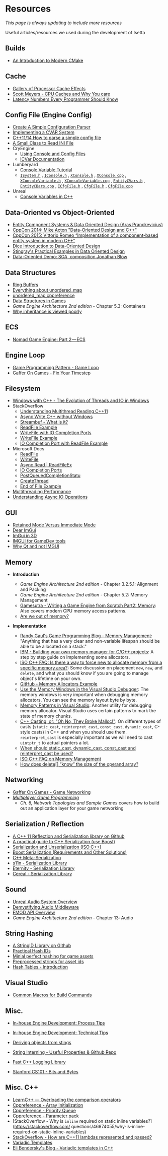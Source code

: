 # Resources

*This page is always updating to include more resources*

Useful articles/resources we used during the development of Isetta

## Builds
* [An Introduction to Modern CMake](https://cliutils.gitlab.io/modern-cmake/)


## Cache
* [Gallery of Processor Cache Effects](http://igoro.com/archive/gallery-of-processor-cache-effects/)
* [Scott Meyers - CPU Caches and Why You care](https://vimeo.com/97337258)
* [Latency Numbers Every Programmer Should Know](https://gist.github.com/jboner/2841832)


## Config File (Engine Config)
* [Create A Simple Configuration Parser](https://www.dreamincode.net/forums/topic/183191-create-a-simple-configuration-file-parser/)
* [Implementing a CVAR System](https://stackoverflow.com/questions/5187449/implementing-a-cvar-system)
* [C++11/14 How to parse a simple config file](https://www.walletfox.com/course/parseconfigfile.php)
* [A Small Class to Read INI File](https://www.codeproject.com/Articles/10809/A-Small-Class-to-Read-INI-File)
* CryEngine
    * [Using Console and Config Files](http://docs.cryengine.com/display/SDKDOC4/Using+Console+and+Config+Files)
    * [ICVar Documentation](http://docs.cryengine.com/display/CPPAPI/ICVar)
* Lumberyard
    * [Console Variable Tutorial](https://docs.aws.amazon.com/lumberyard/latest/userguide/system-cvar-tutorial.html)
    * [`ISystem.h`](https://github.com/aws/lumberyard/blob/e881f3023cc1840650eb7b133e605881d1d4330d/dev/Code/CryEngine/CryCommon/ISystem.h)
    , [`IConsole.h`](https://github.com/aws/lumberyard/blob/master/dev/Code/CryEngine/CryCommon/IConsole.h)
    , [`XConsole.h`](https://github.com/aws/lumberyard/blob/0b34452ef270f6b27896858dc7899c9796efb124/dev/Code/CryEngine/CrySystem/XConsole.h)
    , [`XConsole.cpp`](https://github.com/aws/lumberyard/blob/e881f3023cc1840650eb7b133e605881d1d4330d/dev/Code/CryEngine/CrySystem/XConsole.cpp)
    , [`XConsoleVariable.h`](https://github.com/aws/lumberyard/blob/e881f3023cc1840650eb7b133e605881d1d4330d/dev/Code/CryEngine/CrySystem/XConsoleVariable.h)
    , [`XConsoleVariable.cpp`](https://github.com/aws/lumberyard/blob/e881f3023cc1840650eb7b133e605881d1d4330d/dev/Code/CryEngine/CrySystem/XConsoleVariable.cpp)
    , [`EntityCVars.h`](https://github.com/aws/lumberyard/blob/e881f3023cc1840650eb7b133e605881d1d4330d/dev/Gems/CryLegacy/Code/Source/CryEntitySystem/EntityCVars.h)
    , [`EntityCBars.cpp`](https://github.com/aws/lumberyard/blob/master/dev/Gems/CryLegacy/Code/Source/CryEntitySystem/EntityCVars.cpp)
    , [`ICfgFile.h`](https://github.com/aws/lumberyard/blob/master/dev/Code/Tools/RC/ResourceCompiler/ICfgFile.h)
    , [`CfgFile.h`](https://github.com/aws/lumberyard/blob/master/dev/Code/Tools/RC/ResourceCompiler/CfgFile.h)
    , [`CfgFile.cpp`](https://github.com/aws/lumberyard/blob/master/dev/Code/Tools/RC/ResourceCompiler/CfgFile.cpp)
* Unreal
    * [Console Variables in C++](https://api.unrealengine.com/INT/Programming/Development/Tools/ConsoleManager/index.html)

## Data-Oriented vs Object-Oriented
* [Entity Component Systems &
Data Oriented Design (Aras Pranckevicius)](http://aras-p.info/texts/files/2018Academy%20-%20ECS-DoD.pdf)
* [CppCon 2014: Mike Acton "Data-Oriented Design and C++"](https://www.youtube.com/watch?v=rX0ItVEVjHc)
* [CppCon 2015: Vittorio Romeo “Implementation of a component-based entity system in modern C++”](https://www.youtube.com/watch?v=NTWSeQtHZ9M)
* [Dice Introduction to Data-Oriented Design](https://www.dice.se/wp-content/uploads/2014/12/Introduction_to_Data-Oriented_Design.pdf)
* [Stingray's Practical Examples in Data Oriented Design](http://bitsquid.blogspot.com/2010/05/practical-examples-in-data-oriented.html)
* [Data-Oriented Demo: SOA, composition Jonathan Blow](https://www.youtube.com/watch?v=ZHqFrNyLlpA)

## Data Structures
* [Ring Buffers](https://embeddedartistry.com/blog/2017/4/6/circular-buffers-in-cc)
* [Everything about unordered_map](https://codeforces.com/blog/entry/21853)
* [unordered_map cppreference](https://en.cppreference.com/w/cpp/container/unordered_map)
* [Data Structures in Games](http://enemyhideout.com/2016/05/games-101-data-structures-in-games/)
* *Game Engine Architecture 2nd edition* - Chapter 5.3: Containers
* [Why inheritance is viewed poorly](https://softwareengineering.stackexchange.com/questions/260343/why-is-inheritance-generally-viewed-as-a-bad-thing-by-oop-proponents/260354#260354)


## ECS
* [Nomad Game Engine: Part 2 — ECS](https://medium.com/@savas/nomad-game-engine-part-2-ecs-9132829188e5)


## Engine Loop
* [Game Programming Pattern - Game Loop](http://gameprogrammingpatterns.com/game-loop.html)
* [Gaffer On Games - Fix Your Timestep](https://gafferongames.com/post/fix_your_timestep/)


## Filesystem
* [Windows with C++ - The Evolution of Threads and IO in Windows](https://msdn.microsoft.com/en-us/magazine/jj883951.aspx)
* StackOverflow
    * [Understanding Multithread Reading C++11](https://stackoverflow.com/questions/29028137/how-to-multithread-reading-a-file-in-c11)
    * [Async Write C++ without Windows](https://stackoverflow.com/questions/21126950/asynchronously-writing-to-a-file-in-c-unix)
    * [Streambuf - What is it?](https://stackoverflow.com/questions/8116541/what-exactly-is-streambuf-how-do-i-use-it)
    * [ReadFile Example](https://stackoverflow.com/questions/30914346/read-lines-from-file-async-using-winapi-readfile)
    * [WriteFile with IO Completion Ports](https://stackoverflow.com/questions/9451557/writefile-with-io-completion-port-issue)
    * [WriteFile Example](https://stackoverflow.com/questions/9174947/writefile-function-c)
    * [IO Completion Port with ReadFile Example](https://stackoverflow.com/questions/9683441/iocp-and-readfileex-usage)
* Microsoft Docs
    * [ReadFile](https://docs.microsoft.com/en-us/windows/desktop/api/fileapi/nf-fileapi-readfile)
    * [WriteFile](https://docs.microsoft.com/en-us/windows/desktop/api/fileapi/nf-fileapi-writefile)
    * [Async Read | ReadFileEx](https://docs.microsoft.com/en-us/windows/desktop/api/fileapi/nf-fileapi-readfileex)
    * [IO Completion Ports](https://docs.microsoft.com/en-us/windows/desktop/fileio/i-o-completion-ports)
    * [PostQueuedCompletionStatu](https://docs.microsoft.com/en-us/windows/desktop/fileio/postqueuedcompletionstatus)
    * [CreateThread](https://docs.microsoft.com/en-us/windows/desktop/api/processthreadsapi/nf-processthreadsapi-createthread)
    * [End of File Example](https://docs.microsoft.com/en-us/windows/desktop/fileio/testing-for-the-end-of-a-file)
* [Multithreading Performance](https://msdn.microsoft.com/en-us/library/ms810437.aspx)
* [Understanding Async IO Operations](https://softwareengineering.stackexchange.com/questions/322387/using-asynchronous-calls-for-heavy-io-operation-how-to-prevent-crushing-the-cpu)

## GUI
* [Retained Mode Versus Immediate Mode](https://docs.microsoft.com/en-us/windows/desktop/learnwin32/retained-mode-versus-immediate-mode)
* [Dear ImGui](https://github.com/ocornut/imgui)
* [ImGui in 3D](https://github.com/ocornut/imgui/issues/1627)
* [IMGUI for GameDev tools](https://gist.github.com/bkaradzic/853fd21a15542e0ec96f7268150f1b62)
* [Why Qt and not IMGUI](https://deplinenoise.wordpress.com/2017/03/05/why-qt-and-not-imgui/)

## Memory
* **Introduction**
	* *Game Engine Architecture 2nd edition* - Chapter 3.2.5.1: Alignment and Packing
	* *Game Engine Architecture 2nd edition* - Chapter 5.2: Memory Management
	* [Gamesutra - Writing a Game Engine from Scratch Part2: Memory](https://www.gamasutra.com/blogs/MichaelKissner/20151104/258271/Writing_a_Game_Engine_from_Scratch__Part_2_Memory.php): Also covers modern CPU memory access patterns.
	* [Are we out of memory?](http://www.swedishcoding.com/2008/08/31/are-we-out-of-memory/)

* **Implementation**
	* [Randy Gaul's Game Programming Blog - Memory Management](http://www.randygaul.net/2014/07/30/memory-management/): "Anything that has a very clear and non-variable lifespan should be able to be allocated on a stack."
	* [IBM - Building your own memory manager for C/C++ projects](https://www.ibm.com/developerworks/aix/tutorials/au-memorymanager/index.html): A step by step guide on implementing some allocators.
	* [ISO C++ FAQ: Is there a way to force new to allocate memory from a specific memory area?](https://isocpp.org/wiki/faq/dtors#memory-pools): Some discussion on placement `new`, `new`, and `delete`, and what you should know if you are going to manage object's lifetime on your own.
    * [GitHub - Memory Allocators Example](https://github.com/mtrebi/memory-allocators)
	* [Use the Memory Windows in the Visual Studio Debugger](https://docs.microsoft.com/en-us/visualstudio/debugger/memory-windows?view=vs-2017): The memory windows is very important when debugging memory allocators. You can see the memory layout byte by byte.
	* [Memory Patterns in Visual Studio](https://stackoverflow.com/questions/127386/in-visual-studio-c-what-are-the-memory-allocation-representations): Another utility for debugging memory allocator. Visual Studio uses certain patterns to mark the state of memory chunks.
	* [C++ Casting, or: "Oh No, They Broke Malloc!"](https://embeddedartistry.com/blog/2017/2/28/c-casting-or-oh-no-we-broke-malloc): On different types of casts (`static_cast`, `reinterpret_cast`, `const_cast`, `dynamic_cast`, C-style casts) in C++ and when you should use them. `reinterpret_cast` is especially important as we will need to cast `uintptr_t` to actual pointers a lot.
	* [When should static_cast, dynamic_cast, const_cast and reinterpret_cast be used?](https://stackoverflow.com/questions/332030/when-should-static-cast-dynamic-cast-const-cast-and-reinterpret-cast-be-used)
	* [ISO C++ FAQ on Memory Management](https://isocpp.org/wiki/faq/freestore-mgmt)
	* [How does delete[] “know” the size of the operand array?](https://stackoverflow.com/questions/197675/how-does-delete-know-the-size-of-the-operand-array)



## Networking
* [Gaffer On Games - Game Networking](https://gafferongames.com/categories/game-networking/)
* [*Multiplayer Game Programming*](https://www.amazon.com/Multiplayer-Game-Programming-Architecting-Networked/dp/0134034309)
    * *Ch. 6, Network Topologies and Sample Games* covers how to build out an application layer for your game networking


## Serialization / Reflection
* [A C++ 11 Reflection and Serialization library on Github](https://github.com/simonask/reflect)
* [A practical guide to C++ Serialization (use Boost)](http://www.ocoudert.com/blog/2011/07/09/a-practical-guide-to-c-serialization/)
* [Serialization and Unserialization (ISO C++)](https://isocpp.org/wiki/faq/serialization)
* [Boost Serialization (Requirements and Other Solutions)](https://www.boost.org/doc/libs/1_36_0/libs/serialization/doc/index.html)
* [C++ Meta-Serialization](https://eliasdaler.github.io/meta-stuff/)
* [s11n - Serialization Library](http://www.s11n.net/)
* [Eternity - Serialization Library](https://sourceforge.net/projects/eternity-it/)
* [Cereal - Serialization Library](https://github.com/USCiLab/cereal)


## Sound
* [Unreal Audio System Overview](https://docs.unrealengine.com/en-US/Engine/Audio/Overview)
* [Demystifying Audio Middleware](https://www.somatone.com/demystifying-audio-middleware/)
* [FMOD API Overview](https://www.fmod.com/resources/documentation-api?page=content/generated/common/lowlevel_introduction.html#configuration)
* *Game Engine Architecture 2nd edition* - Chapter 13: Audio


## String Hashing
* [A StringID Library on Github](https://github.com/TheAllenChou/string-id)
* [Practical Hash IDs](http://cowboyprogramming.com/2007/01/04/practical-hash-ids/)
* [Minial perfect hashing for game assets](https://metricpanda.com/rival-fortress-update-24-minimal-perfect-hash-for-game-assets)
* [Preprocessed strings for asset ids](http://www.randygaul.net/2015/12/11/preprocessed-strings-for-asset-ids/)
* [Hash Tables - Introduction ](http://cecilsunkure.blogspot.com/2012/07/hash-tables.html)


## Visual Studio
* [Common Macros for Build Commands](https://msdn.microsoft.com/en-us/library/c02as0cs.aspx)


## Misc.
* [In-house Engine Development: Process Tips](https://johanneskuhlmann.de/blog/in-house-engine-development-process-tips/)
* [In-house Engine Development: Technical Tips](https://johanneskuhlmann.de/blog/in-house-engine-development-technical-tips/)

* [Deriving objects from stings](https://stackoverflow.com/questions/582331/is-there-a-way-to-instantiate-objects-from-a-string-holding-their-class-name)
* [String Interning - Useful Properties & Github Repo](https://alexpolt.github.io/intern.html)
* [Fast C++ Logging Library](https://github.com/gabime/spdlog)
* [Stanford CS101 - Bits and Bytes](https://web.stanford.edu/class/cs101/bits-bytes.html)


## Misc. C++
* [LearnC++ — Overloading the comparison operators](https://www.learncpp.com/cpp-tutorial/96-overloading-the-comparison-operators/)
* [Cppreference - Array Initialization](https://en.cppreference.com/w/c/language/array_initialization)
* [Cppreference - Priority Queue](https://en.cppreference.com/w/cpp/container/priority_queue)
* [Cppreference - Parameter pack](https://en.cppreference.com/w/cpp/language/parameter_pack)
* [StackOverflow - Why is `inline` required on static inline variables?](https://stackoverflow.com/
questions/46874055/why-is-inline-required-on-static-inline-variables)
* [StackOverflow - How are C++11 lambdas represented and passed?](https://stackoverflow.com/questions/16921247/how-are-c11-lambdas-represented-and-passed)
* [Variadic Templates](https://en.cppreference.com/w/cpp/language/parameter_pack)
* [Eli Bendersky's Blog - Variadic templates in C++](https://eli.thegreenplace.net/2014/variadic-templates-in-c/)
